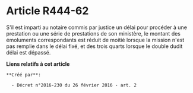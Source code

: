 # Article R444-62

S'il est imparti au notaire commis par justice un délai pour procéder à une prestation ou une série de prestations de son
ministère, le montant des émoluments correspondants est réduit de moitié lorsque la mission n'est pas remplie dans le délai
fixé, et des trois quarts lorsque le double dudit délai est dépassé.

**Liens relatifs à cet article**

	**Créé par**:

	  - Décret n°2016-230 du 26 février 2016 - art. 2
